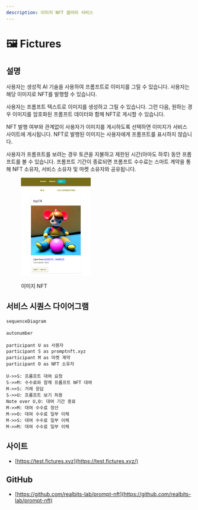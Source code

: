 ```yaml
---
description: 이미지 NFT 갤러리 서비스
---
```


# 🖼 Fictures

## 설명

사용자는 생성적 AI 기술을 사용하여 프롬프트로 이미지를 그릴 수 있습니다. 사용자는 해당 이미지로 NFT를 발행할 수 있습니다.

사용자는 프롬프트 텍스트로 이미지를 생성하고 그릴 수 있습니다. 그런 다음, 원하는 경우 이미지를 암호화된 프롬프트 데이터와 함께 NFT로 게시할 수 있습니다.

NFT 발행 여부와 관계없이 사용자가 이미지를 게시하도록 선택하면 이미지가 서비스 사이트에 게시됩니다. NFT로 발행된 이미지는 사용자에게 프롬프트를 표시하지 않습니다.

사용자가 프롬프트를 보려는 경우 토큰을 지불하고 제한된 시간(아마도 하루) 동안 프롬프트를 볼 수 있습니다. 프롬프트 기간이 종료되면 프롬프트 수수료는 스마트 계약을 통해 NFT 소유자, 서비스 소유자 및 마켓 소유자와 공유됩니다.

<div data-full-width="false">

<figure><img src="../.gitbook/assets/image (4).png" alt="" width="188"><figcaption><p>이미지 NFT</p></figcaption></figure>

</div>

## 서비스 시퀀스 다이어그램

```mermaid
sequenceDiagram

autonumber

participant U as 사용자
participant S as promptnft.xyz
participant M as 마켓 계약
participant O as NFT 소유자

U->>S: 프롬프트 대여 요청
S->>M: 수수료와 함께 프롬프트 NFT 대여
M->>S: 거래 응답
S->>U: 프롬프트 보기 허용
Note over U,O: 대여 기간 종료
M->>M: 대여 수수료 정산
M->>O: 대여 수수료 일부 이체
M->>S: 대여 수수료 일부 이체
M->>M: 대여 수수료 일부 이체
```

## **사이트**

* [https://test.fictures.xyz](https://test.fictures.xyz/)

## **GitHub**

* [https://github.com/realbits-lab/prompt-nft](https://github.com/realbits-lab/prompt-nft)